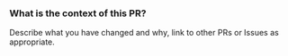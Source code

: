 ### What is the context of this PR?

Describe what you have changed and why, link to other PRs or Issues as appropriate.
